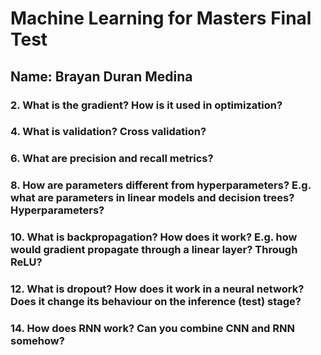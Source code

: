 # Machine Learning for Masters Final Test

## Name: Brayan Duran Medina

### 2. What is the gradient? How is it used in optimization?

### 4. What is validation? Cross validation?

### 6. What are precision and recall metrics?

### 8. How are parameters different from hyperparameters? E.g. what are parameters in linear models and decision trees? Hyperparameters?

### 10. What is backpropagation? How does it work? E.g. how would gradient propagate through a linear layer? Through ReLU?

### 12. What is dropout? How does it work in a neural network? Does it change its behaviour on the inference (test) stage?

### 14. How does RNN work? Can you combine CNN and RNN somehow?
